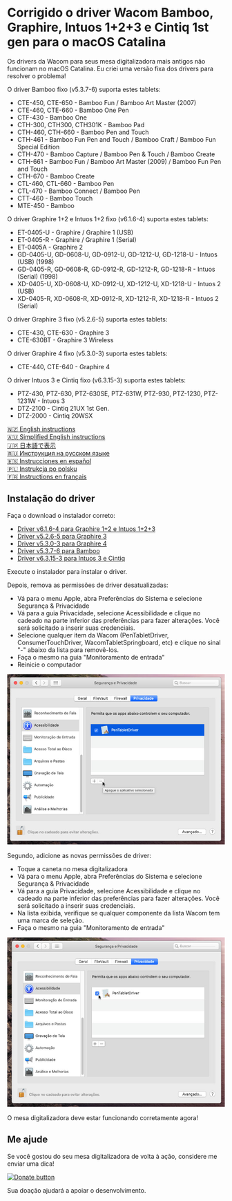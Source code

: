 # Corrigido o driver Wacom Bamboo, Graphire, Intuos 1+2+3 e Cintiq 1st gen para o macOS Catalina

Os drivers da Wacom para seus mesa digitalizadora mais antigos não funcionam no macOS Catalina.
Eu criei uma versão fixa dos drivers para resolver o problema!

O driver Bamboo fixo (v5.3.7-6) suporta estes tablets:

- CTE-450, CTE-650 - Bamboo Fun / Bamboo Art Master (2007)
- CTE-460, CTE-660 - Bamboo One Pen
- CTF-430 - Bamboo One
- CTH-300, CTH300, CTH301K - Bamboo Pad
- CTH-460, CTH-660 - Bamboo Pen and Touch
- CTH-461 - Bamboo Fun Pen and Touch / Bamboo Craft / Bamboo Fun Special Edition
- CTH-470 - Bamboo Capture / Bamboo Pen & Touch / Bamboo Create
- CTH-661 - Bamboo Fun / Bamboo Art Master (2009) / Bamboo Fun Pen and Touch
- CTH-670 - Bamboo Create
- CTL-460, CTL-660 - Bamboo Pen 
- CTL-470 - Bamboo Connect / Bamboo Pen
- CTT-460 - Bamboo Touch
- MTE-450 - Bamboo

O driver Graphire 1+2 e Intuos 1+2 fixo (v6.1.6-4) suporta estes tablets:

- ET-0405-U - Graphire / Graphire 1 (USB)
- ET-0405-R - Graphire / Graphire 1 (Serial) 
- ET-0405A - Graphire 2
- GD-0405-U, GD-0608-U, GD-0912-U, GD-1212-U, GD-1218-U - Intuos (USB) (1998)
- GD-0405-R, GD-0608-R, GD-0912-R, GD-1212-R, GD-1218-R - Intuos (Serial) (1998)
- XD-0405-U, XD-0608-U, XD-0912-U, XD-1212-U, XD-1218-U - Intuos 2 (USB)
- XD-0405-R, XD-0608-R, XD-0912-R, XD-1212-R, XD-1218-R - Intuos 2 (Serial)

O driver Graphire 3 fixo (v5.2.6-5) suporta estes tablets:

- CTE-430, CTE-630 - Graphire 3
- CTE-630BT - Graphire 3 Wireless

O driver Graphire 4 fixo (v5.3.0-3) suporta estes tablets:

- CTE-440, CTE-640 - Graphire 4

O driver Intuos 3 e Cintiq fixo (v6.3.15-3) suporta estes tablets:

- PTZ-430, PTZ-630, PTZ-630SE, PTZ-631W, PTZ-930, PTZ-1230, PTZ-1231W - Intuos 3
- DTZ-2100 - Cintiq 21UX 1st Gen.
- DTZ-2000 - Cintiq 20WSX

[🇳🇿 English instructions](Readme.md)   
[🇦🇺 Simplified English instructions](Readme.en-simple.md)   
[🇯🇵 日本語で表示](Readme.ja-JP.md)   
[🇷🇺 Инструкция на русском языке](Readme.ru-RU.md)   
[🇪🇸 Instrucciones en español](Readme.es.md)   
[🇵🇱 Instrukcja po polsku](Readme.pl.md)   
[🇫🇷 Instructions en français](Readme.fr-FR.md)   

## Instalação do driver

Faça o download o instalador correto:

- [Driver v6.1.6-4 para Graphire 1+2 e Intuos 1+2+3](https://github.com/thenickdude/wacom-driver-fix/releases/download/patch-9/Install-Wacom-Tablet-6.1.6-4-patched.pkg)
- [Driver v5.2.6-5 para Graphire 3](https://github.com/thenickdude/wacom-driver-fix/releases/download/patch-9/Install-Wacom-Tablet-5.2.6-5-patched.pkg)
- [Driver v5.3.0-3 para Graphire 4](https://github.com/thenickdude/wacom-driver-fix/releases/download/patch-9/Install-Wacom-Tablet-5.3.0-3-patched.pkg)
- [Driver v5.3.7-6 para Bamboo](https://github.com/thenickdude/wacom-driver-fix/releases/download/patch-9/Install-Wacom-Tablet-5.3.7-6-patched.pkg)
- [Driver v6.3.15-3 para Intuos 3 e Cintiq](https://github.com/thenickdude/wacom-driver-fix/releases/download/patch-9/Install-Wacom-Tablet-6.3.15-3-patched.pkg)

Execute o instalador para instalar o driver.

Depois, remova as permissões de driver desatualizadas:

- Vá para o menu Apple, abra Preferências do Sistema e selecione Segurança & Privacidade
- Vá para a guia Privacidade, selecione Acessibilidade e clique no cadeado na parte inferior das preferências para fazer alterações. Você será solicitado a inserir suas credenciais.
- Selecione qualquer item da Wacom (PenTabletDriver, ConsumerTouchDriver, WacomTabletSpringboard, etc) e clique no sinal "-" abaixo da lista para removê-los.
- Faça o mesmo na guia "Monitoramento de entrada" 
- Reinicie o computador

![Remover permissões desatualizadas](screenshots/pt-BR/security-and-privacy-delete.jpg)

Segundo, adicione as novas permissões de driver:

- Toque a caneta no mesa digitalizadora
- Vá para o menu Apple, abra Preferências do Sistema e selecione Segurança & Privacidade
- Vá para a guia Privacidade, selecione Acessibilidade e clique no cadeado na parte inferior das preferências para fazer alterações. Você será solicitado a inserir suas credenciais.
- Na lista exibida, verifique se qualquer componente da lista Wacom tem uma marca de seleção.
- Faça o mesmo na guia "Monitoramento de entrada" 

![marca de seleçã](screenshots/pt-BR/security-and-privacy-tick.jpg)

O mesa digitalizadora deve estar funcionando corretamente agora!

## Me ajude

Se você gostou do seu mesa digitalizadora de volta à ação, considere me enviar uma dica!

[![Donate button](https://www.paypalobjects.com/pt_BR/i/btn/btn_donateCC_LG.gif)](https://www.paypal.com/cgi-bin/webscr?cmd=_s-xclick&hosted_button_id=CDPRHRDZUDZW4&source=url) 

Sua doação ajudará a apoiar o desenvolvimento.